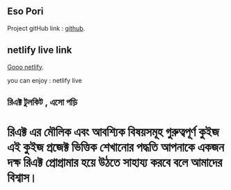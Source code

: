 ## Eso Pori

Project gitHub link : [github](https://github.com/programming-hero-web-course2/b6-quiz-crackerz-F4faysal).

## netlify live link

[Gooo netlify](https://esho-pori.netlify.app/quiz/1).

you can enjoy : netlify live

## রিএক্ট টুলকিট , এসো পড়ি

# রিএক্ট এর মৌলিক এবং আবশ্যিক বিষয়সমূহ গুরুত্বপূর্ণ কুইজ এই কুইজ প্রজেক্ট ভিত্তিক শেখানোর পদ্ধতি আপনাকে একজন দক্ষ রিএক্ট প্রোগ্রামার হয়ে উঠতে সাহায্য করবে বলে আমাদের বিশ্বাস।
